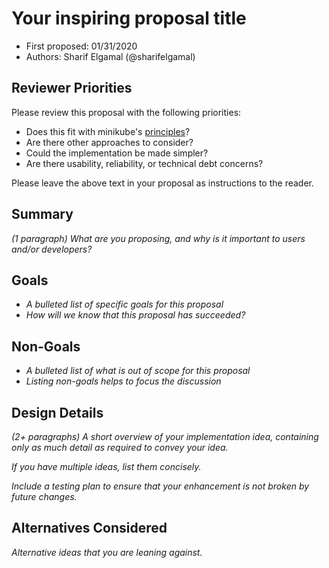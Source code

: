 # Your inspiring proposal title

* First proposed: 01/31/2020
* Authors: Sharif Elgamal (@sharifelgamal)

## Reviewer Priorities

Please review this proposal with the following priorities:

*   Does this fit with minikube's [principles](https://minikube.sigs.k8s.io/docs/concepts/principles/)?
*   Are there other approaches to consider?
*   Could the implementation be made simpler?
*   Are there usability, reliability, or technical debt concerns?

Please leave the above text in your proposal as instructions to the reader.

## Summary

_(1 paragraph) What are you proposing, and why is it important to users and/or developers?_

## Goals

*   _A bulleted list of specific goals for this proposal_
*   _How will we know that this proposal has succeeded?_

## Non-Goals

*   _A bulleted list of what is out of scope for this proposal_
*   _Listing non-goals helps to focus the discussion_

## Design Details

_(2+ paragraphs) A short overview of your implementation idea, containing only as much detail as required to convey your idea._

_If you have multiple ideas, list them concisely._

_Include a testing plan to ensure that your enhancement is not broken by future changes._

## Alternatives Considered

_Alternative ideas that you are leaning against._

